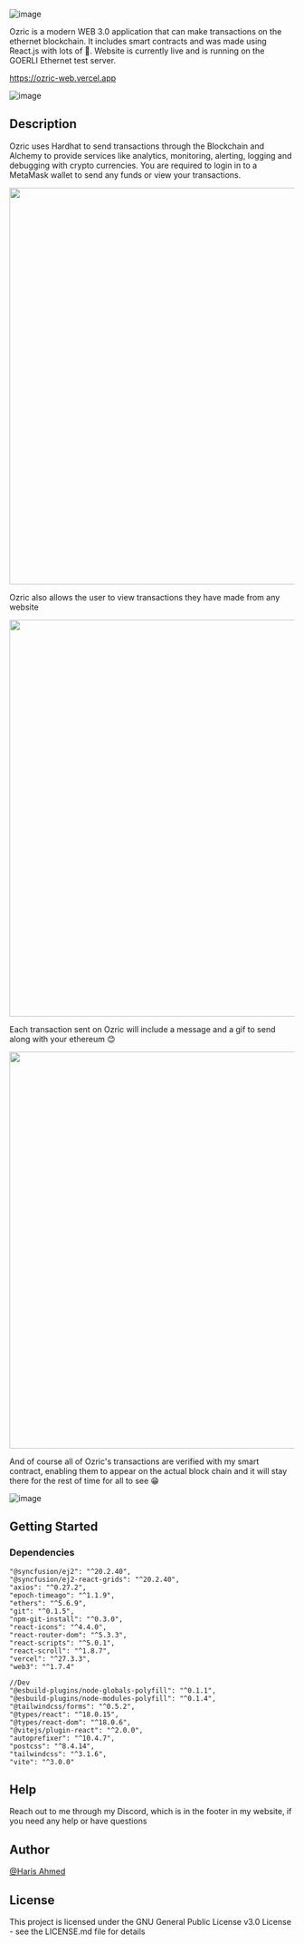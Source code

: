 ![image](https://user-images.githubusercontent.com/75679738/182302058-2a602666-c6e2-4cbf-999b-6ff2ec749b90.png)


Ozric is a modern WEB 3.0 application that can make transactions on the ethernet blockchain. It includes smart contracts and was made using React.js with lots of :sparkling_heart:. Website is currently live and is running on the GOERLI Ethernet test server.

https://ozric-web.vercel.app

![image](https://user-images.githubusercontent.com/75679738/182301789-49780d21-00cb-4f51-bfe6-fd2723581e90.png)


## Description

Ozric uses Hardhat to send transactions through the Blockchain and Alchemy to provide services like analytics, monitoring, alerting, logging and debugging with crypto currencies. You are required to login in to a MetaMask wallet to send any funds or view your transactions.




<img src="https://user-images.githubusercontent.com/75679738/182305599-8cc1721b-1452-4c02-8160-dd8ee1ab35c7.png" width="700">

Ozric also allows the user to view transactions they have made from any website


<img src="https://user-images.githubusercontent.com/75679738/182304634-d7afa281-9c99-4a88-9179-cb10330f6225.png" width="700">

Each transaction sent on Ozric will include a message and a gif to send along with your ethereum :blush:

<img src="https://user-images.githubusercontent.com/75679738/182305805-4742e1ce-17da-400e-8cc1-555526988445.png" width="700">

And of course all of Ozric's transactions are verified with my smart contract, enabling them to appear on the actual block chain and it will stay there for the rest of time for all to see :grin:

![image](https://user-images.githubusercontent.com/75679738/182307068-382cbc40-2fe1-4f73-9230-11ea5ea2b2f7.png)



## Getting Started

### Dependencies

    "@syncfusion/ej2": "^20.2.40",
    "@syncfusion/ej2-react-grids": "^20.2.40",
    "axios": "^0.27.2",
    "epoch-timeago": "^1.1.9",
    "ethers": "^5.6.9",
    "git": "^0.1.5",
    "npm-git-install": "^0.3.0",
    "react-icons": "^4.4.0",
    "react-router-dom": "^5.3.3",
    "react-scripts": "^5.0.1",
    "react-scroll": "^1.8.7",
    "vercel": "^27.3.3",
    "web3": "^1.7.4"
    
    //Dev
    "@esbuild-plugins/node-globals-polyfill": "^0.1.1",
    "@esbuild-plugins/node-modules-polyfill": "^0.1.4",
    "@tailwindcss/forms": "^0.5.2",
    "@types/react": "^18.0.15",
    "@types/react-dom": "^18.0.6",
    "@vitejs/plugin-react": "^2.0.0",
    "autoprefixer": "^10.4.7",
    "postcss": "^8.4.14",
    "tailwindcss": "^3.1.6",
    "vite": "^3.0.0"


## Help

Reach out to me through my Discord, which is in the footer in my website, if you need any help or have questions

## Author

[@Haris Ahmed](https://www.linkedin.com/in/harisahmed04/)


## License

This project is licensed under the GNU General Public License v3.0 License - see the LICENSE.md file for details
